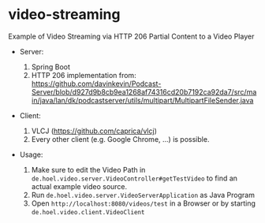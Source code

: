# video-streaming
Example of Video Streaming via HTTP 206 Partial Content to a Video Player

- Server: 
  1. Spring Boot
  2. HTTP 206 implementation from: https://github.com/davinkevin/Podcast-Server/blob/d927d9b8cb9ea1268af74316cd20b7192ca92da7/src/main/java/lan/dk/podcastserver/utils/multipart/MultipartFileSender.java

- Client: 
  1. VLCJ (https://github.com/caprica/vlcj)
  2. Every other client (e.g. Google Chrome, ...) is possible.

- Usage: 
  1. Make sure to edit the Video Path in `de.hoel.video.server.VideoController#getTestVideo` to find an actual example video source.
  2. Run `de.hoel.video.server.VideoServerApplication` as Java Program
  3. Open `http://localhost:8080/videos/test` in a Browser or by starting `de.hoel.video.client.VideoClient`
